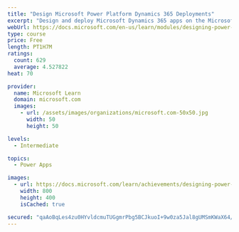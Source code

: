 ```yaml
---
title: "Design Microsoft Power Platform Dynamics 365 Deployments"
excerpt: "Design and deploy Microsoft Dynamics 365 apps on the Microsoft Power Platform. Best Practices during this process will decrease the chances of technical issues in the future related to poor application lifecycle management process and storage limitations. The first step before the customization and configuration of the solution takes place is the configuration of your online tenant and online environment"
webUrl: https://docs.microsoft.com/en-us/learn/modules/designing-power-platform-deployments/
type: course
price: Free
length: PT1H7M
ratings:
  count: 629
  average: 4.527822
heat: 70

provider:
  name: Microsoft Learn
  domain: microsoft.com
  images:
    - url: /assets/images/organizations/microsoft.com-50x50.jpg
      width: 50
      height: 50

levels:
  - Intermediate

topics:
  - Power Apps

images:
  - url: https://docs.microsoft.com/learn/achievements/designing-power-platform-deployments-social.png
    width: 800
    height: 400
    isCached: true

secured: "qaAoBqLes4zu0HYvldcmuTUGgmrPbg5BCJkuoI+9w0za5Jal8gUMSmKWaX64/6yy81iF7iOVAKEdgwoAFKmoT4UNMeK3cWvJ+4GylPndkoYi1rT9tv/rW82SG7RVeNuw1QJWLaTdI7vJo0APHKmBXNPc2JFp/7AtqWOtTLh5buFInfh+Q4xrX0qH47KTOeKpRkp+mPMjh0RpemCYb09BJZgO7uMFOx5X9Ko9imiVeDmDCe9UaEbar4pHEZoIlQh2YbGiKMUg27/rGu5qpnZdM+3OdAJ1QHG2FH0yUnsspvw5SDl93wfPzeTNj16BEJSVLxFG5A9hYKrEKvHgxPcG6ns3pOompdZBvEpt65pD40WfJdnP09Kyyi2S8jveKNuUNpqdiZWSxZM6Otfi5rWIBA==;8l8QdqBjhY1556B7i5Ji4w=="
---
```


